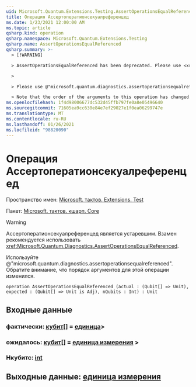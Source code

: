 ```yaml
---
uid: Microsoft.Quantum.Extensions.Testing.AssertOperationsEqualReferenced
title: Операция Ассертоператионсекуалреференцед
ms.date: 1/23/2021 12:00:00 AM
ms.topic: article
qsharp.kind: operation
qsharp.namespace: Microsoft.Quantum.Extensions.Testing
qsharp.name: AssertOperationsEqualReferenced
qsharp.summary: >-
  > [!WARNING]

  > AssertOperationsEqualReferenced has been deprecated. Please use <xref:Microsoft.Quantum.Diagnostics.AssertOperationsEqualReferenced> instead.

  >

  > Please use @"microsoft.quantum.diagnostics.assertoperationsequalreferenced".

  > Note that the order of the arguments to this operation has changed.
ms.openlocfilehash: 1f4d98006677dc532d45ffb797fe0a8e05496640
ms.sourcegitcommit: 71605ea9cc630e84e7ef29027e1f0ea06299747e
ms.translationtype: MT
ms.contentlocale: ru-RU
ms.lasthandoff: 01/26/2021
ms.locfileid: "98820090"
---
```

# <a name="assertoperationsequalreferenced-operation"></a>Операция Ассертоператионсекуалреференцед

Пространство имен: [Microsoft. тактов. Extensions. Test](xref:Microsoft.Quantum.Extensions.Testing)

Пакет: [Microsoft. тактов. кшарп. Core](https://nuget.org/packages/Microsoft.Quantum.QSharp.Core)


> [!WARNING]
> Ассертоператионсекуалреференцед является устаревшим. Взамен рекомендуется использовать <xref:Microsoft.Quantum.Diagnostics.AssertOperationsEqualReferenced>.
>
> Используйте @"microsoft.quantum.diagnostics.assertoperationsequalreferenced".
> Обратите внимание, что порядок аргументов для этой операции изменился.



```qsharp
operation AssertOperationsEqualReferenced (actual : (Qubit[] => Unit), expected : (Qubit[] => Unit is Adj), nQubits : Int) : Unit
```


## <a name="input"></a>Входные данные

### <a name="actual--qubit--unit"></a>фактически: [кубит](xref:microsoft.quantum.lang-ref.qubit)[] = [единица](xref:microsoft.quantum.lang-ref.unit)> 




### <a name="expected--qubit--unit--is-adj"></a>ожидалось: [кубит](xref:microsoft.quantum.lang-ref.qubit)[] = [единица измерения](xref:microsoft.quantum.lang-ref.unit) >




### <a name="nqubits--int"></a>Нкубитс: [int](xref:microsoft.quantum.lang-ref.int)





## <a name="output--unit"></a>Выходные данные: [единица измерения](xref:microsoft.quantum.lang-ref.unit)

